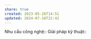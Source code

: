 ```yaml
---
share: true
created: 2023-05-26T14:51
updated: 2024-07-16T22:42
---
```

Nhu cầu công nghệ::
Giải pháp kỹ thuật::
